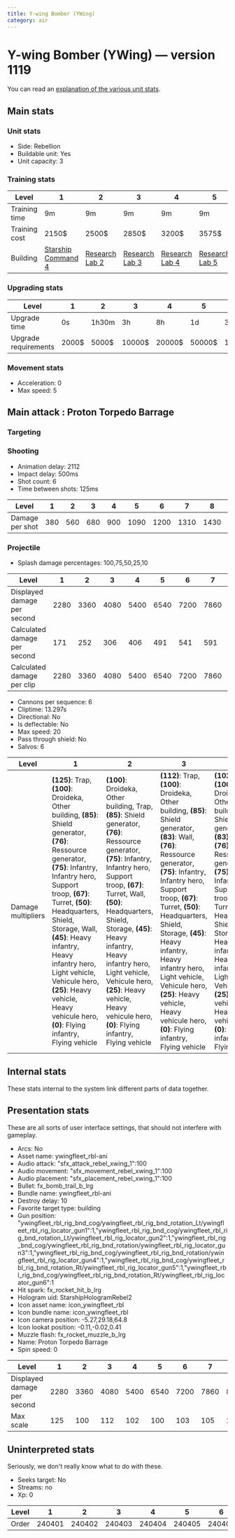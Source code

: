 ```yaml
---
title: Y-wing Bomber (YWing)
category: air
---
```


# Y-wing Bomber (YWing) — version 1119

You can read an [explanation  of the various unit stats](unitexplained.md).

## Main stats

### Unit stats

  * Side: Rebellion
  * Buildable unit: Yes
  * Unit capacity: 3

### Training stats

|Level        |1                                           |2                                     |3                                     |4                                     |5                                     |6                                     |7                                     |8                                     |9                                     |10                                     |
|-------------|--------------------------------------------|--------------------------------------|--------------------------------------|--------------------------------------|--------------------------------------|--------------------------------------|--------------------------------------|--------------------------------------|--------------------------------------|---------------------------------------|
|Training time|9m                                          |9m                                    |9m                                    |9m                                    |9m                                    |12m                                   |12m                                   |15m                                   |15m                                   |18m                                    |
|Training cost|2150$                                       |2500$                                 |2850$                                 |3200$                                 |3575$                                 |3925$                                 |4275$                                 |4625$                                 |5000$                                 |5350$                                  |
|Building     |[Starship Command 4](rebelFleetCommand.html)|[Research Lab 2](rebelOffenseLab.html)|[Research Lab 3](rebelOffenseLab.html)|[Research Lab 4](rebelOffenseLab.html)|[Research Lab 5](rebelOffenseLab.html)|[Research Lab 6](rebelOffenseLab.html)|[Research Lab 7](rebelOffenseLab.html)|[Research Lab 8](rebelOffenseLab.html)|[Research Lab 9](rebelOffenseLab.html)|[Research Lab 10](rebelOffenseLab.html)|


### Upgrading stats

|Level               |1    |2    |3     |4     |5     |6      |7      |8      |9       |10      |
|--------------------|-----|-----|------|------|------|-------|-------|-------|--------|--------|
|Upgrade time        |0s   |1h30m|3h    |8h    |1d    |3d     |5d     |1w     |1w3d    |2w      |
|Upgrade requirements|2000$|5000$|10000$|20000$|50000$|135000$|225000$|450000$|1500000$|2500000$|


### Movement stats

  * Acceleration: 0
  * Max speed: 5

## Main attack : Proton Torpedo Barrage

### Targeting


### Shooting

  * Animation delay: 2112
  * Impact delay: 500ms
  * Shot count: 6
  * Time between shots: 125ms

|Level          |1  |2  |3  |4  |5   |6   |7   |8   |9   |10  |
|---------------|---|---|---|---|----|----|----|----|----|----|
|Damage per shot|380|560|680|900|1090|1200|1310|1430|1540|1690|


### Projectile

  * Splash damage percentages: 100,75,50,25,10

|Level                       |1   |2   |3   |4   |5   |6   |7   |8   |9   |10   |
|----------------------------|----|----|----|----|----|----|----|----|----|-----|
|Displayed damage per second |2280|3360|4080|5400|6540|7200|7860|8580|9240|10140|
|Calculated damage per second|171 |252 |306 |406 |491 |541 |591 |645 |694 |762  |
|Calculated damage per clip  |2280|3360|4080|5400|6540|7200|7860|8580|9240|10140|


  * Cannons per sequence: 6
  * Cliptime: 13.297s
  * Directional: No
  * Is deflectable: No
  * Max speed: 20
  * Pass through shield: No
  * Salvos: 6

|Level             |1                                                                                                                                                                                                                                                                                                                                                                                                      |2                                                                                                                                                                                                                                                                                                                                                                                           |3                                                                                                                                                                                                                                                                                                                                                                                                                |4                                                                                                                                                                                                                                                                                                                                                                                                                |5                                                                                                                                                                                                                                                                                                                                                                                                               |6                                                                                                                                                                                                                                                                                                                                                                                                                          |7                                                                                                                                                                                                                                                                                                                                                                                                                |8                                                                                                                                                                                                                                                                                                                                                                                                                           |9                                                                                                                                                                                                                                                                                                                                                                                                      |10                                                                                                                                                                                                                                                                                                                                                                                                                |
|------------------|-------------------------------------------------------------------------------------------------------------------------------------------------------------------------------------------------------------------------------------------------------------------------------------------------------------------------------------------------------------------------------------------------------|--------------------------------------------------------------------------------------------------------------------------------------------------------------------------------------------------------------------------------------------------------------------------------------------------------------------------------------------------------------------------------------------|-----------------------------------------------------------------------------------------------------------------------------------------------------------------------------------------------------------------------------------------------------------------------------------------------------------------------------------------------------------------------------------------------------------------|-----------------------------------------------------------------------------------------------------------------------------------------------------------------------------------------------------------------------------------------------------------------------------------------------------------------------------------------------------------------------------------------------------------------|----------------------------------------------------------------------------------------------------------------------------------------------------------------------------------------------------------------------------------------------------------------------------------------------------------------------------------------------------------------------------------------------------------------|---------------------------------------------------------------------------------------------------------------------------------------------------------------------------------------------------------------------------------------------------------------------------------------------------------------------------------------------------------------------------------------------------------------------------|-----------------------------------------------------------------------------------------------------------------------------------------------------------------------------------------------------------------------------------------------------------------------------------------------------------------------------------------------------------------------------------------------------------------|----------------------------------------------------------------------------------------------------------------------------------------------------------------------------------------------------------------------------------------------------------------------------------------------------------------------------------------------------------------------------------------------------------------------------|-------------------------------------------------------------------------------------------------------------------------------------------------------------------------------------------------------------------------------------------------------------------------------------------------------------------------------------------------------------------------------------------------------|------------------------------------------------------------------------------------------------------------------------------------------------------------------------------------------------------------------------------------------------------------------------------------------------------------------------------------------------------------------------------------------------------------------|
|Damage multipliers|**(125)**: Trap, **(100)**: Droideka, Other building, **(85)**: Shield generator, **(76)**: Ressource generator, **(75)**: Infantry, Infantry hero, Support troop, **(67)**: Turret, **(50)**: Headquarters, Shield, Storage, Wall, **(45)**: Heavy infantry, Heavy infantry hero, Light vehicle, Vehicule hero, **(25)**: Heavy vehicle, Heavy vehicule hero, **(0)**: Flying infantry, Flying vehicle|**(100)**: Droideka, Other building, Trap, **(85)**: Shield generator, **(76)**: Ressource generator, **(75)**: Infantry, Infantry hero, Support troop, **(67)**: Turret, Wall, **(50)**: Headquarters, Shield, Storage, **(45)**: Heavy infantry, Heavy infantry hero, Light vehicle, Vehicule hero, **(25)**: Heavy vehicle, Heavy vehicule hero, **(0)**: Flying infantry, Flying vehicle|**(112)**: Trap, **(100)**: Droideka, Other building, **(85)**: Shield generator, **(83)**: Wall, **(76)**: Ressource generator, **(75)**: Infantry, Infantry hero, Support troop, **(67)**: Turret, **(50)**: Headquarters, Shield, Storage, **(45)**: Heavy infantry, Heavy infantry hero, Light vehicle, Vehicule hero, **(25)**: Heavy vehicle, Heavy vehicule hero, **(0)**: Flying infantry, Flying vehicle|**(102)**: Trap, **(100)**: Droideka, Other building, **(85)**: Shield generator, **(83)**: Wall, **(76)**: Ressource generator, **(75)**: Infantry, Infantry hero, Support troop, **(67)**: Turret, **(50)**: Headquarters, Shield, Storage, **(45)**: Heavy infantry, Heavy infantry hero, Light vehicle, Vehicule hero, **(25)**: Heavy vehicle, Heavy vehicule hero, **(0)**: Flying infantry, Flying vehicle|**(100)**: Droideka, Other building, **(99)**: Trap, **(86)**: Wall, **(85)**: Shield generator, **(76)**: Ressource generator, **(75)**: Infantry, Infantry hero, Support troop, **(67)**: Turret, **(50)**: Headquarters, Shield, Storage, **(45)**: Heavy infantry, Heavy infantry hero, Light vehicle, Vehicule hero, **(25)**: Heavy vehicle, Heavy vehicule hero, **(0)**: Flying infantry, Flying vehicle|**(103)**: Trap, **(100)**: Droideka, Other building, **(94)**: Wall, **(89)**: Shield generator, **(81)**: Ressource generator, **(75)**: Infantry, Infantry hero, Support troop, **(67)**: Turret, **(53)**: Storage, **(50)**: Headquarters, Shield, **(45)**: Heavy infantry, Heavy infantry hero, Light vehicle, Vehicule hero, **(25)**: Heavy vehicle, Heavy vehicule hero, **(0)**: Flying infantry, Flying vehicle|**(105)**: Trap, **(100)**: Droideka, Other building, Wall, **(93)**: Shield generator, **(85)**: Ressource generator, **(75)**: Infantry, Infantry hero, Support troop, **(67)**: Turret, **(56)**: Storage, **(50)**: Headquarters, Shield, **(45)**: Heavy infantry, Heavy infantry hero, Light vehicle, Vehicule hero, **(25)**: Heavy vehicle, Heavy vehicule hero, **(0)**: Flying infantry, Flying vehicle|**(109)**: Trap, **(105)**: Wall, **(100)**: Droideka, Other building, **(97)**: Shield generator, **(88)**: Ressource generator, **(78)**: Turret, **(75)**: Infantry, Infantry hero, Support troop, **(58)**: Storage, **(50)**: Headquarters, Shield, **(45)**: Heavy infantry, Heavy infantry hero, Light vehicle, Vehicule hero, **(25)**: Heavy vehicle, Heavy vehicule hero, **(0)**: Flying infantry, Flying vehicle|**(110)**: Trap, Wall, **(100)**: Droideka, Other building, Shield generator, **(91)**: Ressource generator, **(80)**: Turret, **(75)**: Infantry, Infantry hero, Support troop, **(60)**: Storage, **(50)**: Headquarters, Shield, **(45)**: Heavy infantry, Heavy infantry hero, Light vehicle, Vehicule hero, **(25)**: Heavy vehicle, Heavy vehicule hero, **(0)**: Flying infantry, Flying vehicle|**(111)**: Wall, **(110)**: Trap, **(100)**: Droideka, Other building, Shield generator, **(92)**: Ressource generator, **(80)**: Turret, **(75)**: Infantry, Infantry hero, Support troop, **(60)**: Storage, **(50)**: Headquarters, Shield, **(45)**: Heavy infantry, Heavy infantry hero, Light vehicle, Vehicule hero, **(25)**: Heavy vehicle, Heavy vehicule hero, **(0)**: Flying infantry, Flying vehicle|


## Internal stats

These stats internal to the system link different parts of data together.


## Presentation stats

These are all sorts of user interface settings, that should not interfere with gameplay.

  * Arcs: No
  * Asset name: ywingfleet_rbl-ani
  * Audio attack: "sfx_attack_rebel_xwing_1":100
  * Audio movement: "sfx_movement_rebel_xwing_1":100
  * Audio placement: "sfx_placement_rebel_xwing_1":100
  * Bullet: fx_bomb_trail_b_lrg
  * Bundle name: ywingfleet_rbl-ani
  * Destroy delay: 10
  * Favorite target type: building
  * Gun position: "ywingfleet_rbl_rig_bnd_cog/ywingfleet_rbl_rig_bnd_rotation_Lt/ywingfleet_rbl_rig_locator_gun1":1,"ywingfleet_rbl_rig_bnd_cog/ywingfleet_rbl_rig_bnd_rotation_Lt/ywingfleet_rbl_rig_locator_gun2":1,"ywingfleet_rbl_rig_bnd_cog/ywingfleet_rbl_rig_bnd_rotation/ywingfleet_rbl_rig_locator_gun3":1,"ywingfleet_rbl_rig_bnd_cog/ywingfleet_rbl_rig_bnd_rotation/ywingfleet_rbl_rig_locator_gun4":1,"ywingfleet_rbl_rig_bnd_cog/ywingfleet_rbl_rig_bnd_rotation_Rt/ywingfleet_rbl_rig_locator_gun5":1,"ywingfleet_rbl_rig_bnd_cog/ywingfleet_rbl_rig_bnd_rotation_Rt/ywingfleet_rbl_rig_locator_gun6":1
  * Hit spark: fx_rocket_hit_b_lrg
  * Hologram uid: StarshipHologramRebel2
  * Icon asset name: icon_ywingfleet_rbl
  * Icon bundle name: icon_ywingfleet_rbl
  * Icon camera position: -5.27,29.18,64.8
  * Icon lookat position: -0.11,-0.02,0.41
  * Muzzle flash: fx_rocket_muzzle_b_lrg
  * Name: Proton Torpedo Barrage
  * Spin speed: 0

|Level                      |1   |2   |3   |4   |5   |6   |7   |8   |9   |10   |
|---------------------------|----|----|----|----|----|----|----|----|----|-----|
|Displayed damage per second|2280|3360|4080|5400|6540|7200|7860|8580|9240|10140|
|Max scale                  |125 |100 |112 |102 |100 |103 |105 |109 |110 |111  |


## Uninterpreted stats

Seriously, we don't really know what to do with these.

  * Seeks target: No
  * Streams: no
  * Xp: 0

|Level|1     |2     |3     |4     |5     |6     |7     |8     |9     |10    |
|-----|------|------|------|------|------|------|------|------|------|------|
|Order|240401|240402|240403|240404|240405|240406|240407|240408|240409|240410|


